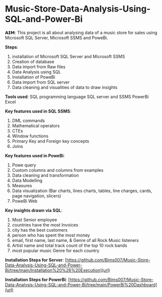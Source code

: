 # Music-Store-Data-Analysis-Using-SQL-and-Power-Bi
 
𝗔𝗜𝗠:
This project is all about analysing data of a music store for sales using Microsoft SQL Server, Microsoft SSMS and PoweBi.

**Steps**:
1. installation of Microsoft SQL Server and Microsoft SSMS
2. Creation of database
3. Data import from Raw files
4. Data Analysis using SQL
5. Installation of PoweBi
6. Data import from SQL server
7. Data cleaning and visualities of data to draw insights

**Tools used**:
SQL programming language
SQL server and SSMS
PowerBi
Excel

**Key features used in SQL SSMS**:
1. DML commands
2. Mathematical operators
3. CTEs
4. Window functions
5. Primary Key and Foreign key concepts
6. Joins

**Key features used in PoweBi**:
1. Powe query
2. Custom columns and columns from examples
3. Data cleaning and transformation
4. Data Modelling
5. Measures
6. Data visualization (Bar charts, lines charts, tables, line charges, cards, page navigation, slicers)
7. PoweBi Web

**Key insights drawn via SQL**:
1. Most Senior employee
2. countries have the most Invoices
3. city has the best customers
4. person who has spent the most money
5. email, first name, last name, & Genre of all Rock Music listeners
6. Artist name and total track count of the top 10 rock bands
7. most popular music Genre for each country


**Installation Steps for Server**:
[https://github.com/Bims007/Music-Store-Data-Analysis-Using-SQL-and-Power-Bi/tree/main/Installation%20%26%20Execution](url)

**Installation Steps for PowerBi**:
[https://github.com/Bims007/Music-Store-Data-Analysis-Using-SQL-and-Power-Bi/tree/main/PowerBi%20Dashboard](url)
